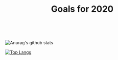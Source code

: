 
<h1 align="center">Goals for 2020</h1>
<br/>
<br/>
<br/>



![Anurag's github stats](https://github-readme-stats.vercel.app/api?username=ArthurMaverick&layout=compact&show_icons=true&title_color=5C2DAE&icon_color=5C2DAE)


[![Top Langs](https://github-readme-stats.vercel.app/api/top-langs/?username=ArthurMaverick&layout=compact&show_icons=true&title_color=5C2DAE&icon_color=5C2DAE)](https://github.com/anuraghazra/github-readme-stats)
